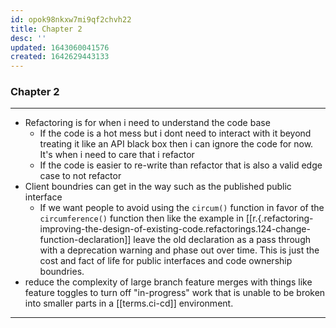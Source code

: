 ```yaml
---
id: opok98nkxw7mi9qf2chvh22
title: Chapter 2
desc: ''
updated: 1643060041576
created: 1642629443133
---
```



### Chapter 2

---

- Refactoring is for when i need to understand the code base
  - If the code is a hot mess but i dont need to interact with it beyond treating it like an API black box then i can ignore the code for now. It's when i need to care that i refactor
  - If the code is easier to re-write than refactor that is also a valid edge case to not refactor
- Client boundries can get in the way such as the published public interface
  - If we want people to avoid using the `circum()` function in favor of the `circumference()` function then like the example in [[r.{.refactoring-improving-the-design-of-existing-code.refactorings.124-change-function-declaration]] leave the old declaration as a pass through with a deprecation warning and phase out over time. This is just the cost and fact of life for public interfaces and code ownership boundries.
- reduce the complexity of large branch feature merges with things like feature toggles to turn off "in-progress" work that is unable to be broken into smaller parts in a [[terms.ci-cd]] environment.

---
